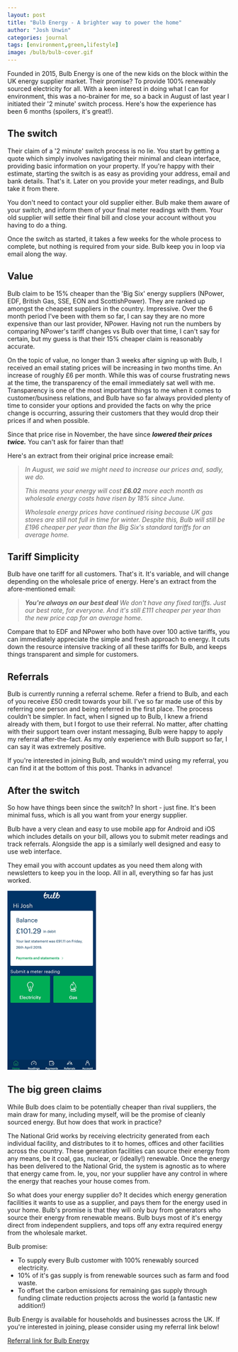 ```yaml
---
layout: post
title: "Bulb Energy - A brighter way to power the home"
author: "Josh Unwin"
categories: journal
tags: [environment,green,lifestyle]
image: /bulb/bulb-cover.gif
---
```


Founded in 2015, Bulb Energy is one of the new kids on the block within the UK energy supplier market. Their promise? To provide 100% renewably sourced electricity for all. With a keen interest in doing what I can for environment, this was a no-brainer for me, so a back in August of last year I initiated their '2 minute' switch process. Here's how the experience has been 6 months (spoilers, it's great!).


## The switch

Their claim of a '2 minute' switch process is no lie. You start by getting a quote which simply involves navigating their minimal and clean interface, providing basic information on your property. If you're happy with their estimate, starting the switch is as easy as providing your address, email and bank details. That's it. Later on you provide your meter readings, and Bulb take it from there.

You don't need to contact your old supplier either. Bulb make them aware of your switch, and inform them of your final meter readings with them. Your old supplier will settle their final bill and close your account without you having to do a thing.

Once the switch as started, it takes a few weeks for the whole process to complete, but nothing is required from your side. Bulb keep you in loop via email along the way.


## Value
Bulb claim to be 15% cheaper than the 'Big Six' energy suppliers (NPower, EDF, British Gas, SSE, EON and ScottishPower). They are ranked up amongst the cheapest suppliers in the country. Impressive. Over the 6 month period I've been with them so far, I can say they are no more expensive than our last provider, NPower. Having not run the numbers by comparing NPower's tariff changes vs Bulb over that time, I can't say for certain, but my guess is that their 15% cheaper claim is reasonably accurate.

On the topic of value, no longer than 3 weeks after signing up with Bulb, I received an email stating prices will be increasing in two months time. An increase of roughly £6 per month. While this was of course frustrating news at the time, the transparency of the email immediately sat well with me. Transparency is one of the most important things to me when it comes to customer/business relations, and Bulb have so far always provided plenty of time to consider your options and provided the facts on why the price change is occurring, assuring their customers that they would drop their prices if and when possible.

Since that price rise in November, the have since **_lowered their prices twice._** You can't ask for fairer than that!

Here's an extract from their original price increase email:

> _In August, we said we might need to increase our prices and, sadly, we do._
>
>
>
> _This means your energy will cost_ **_£6.02_** _more each month as wholesale energy costs have risen by 18% since June._
>
>
>
> _Wholesale energy prices have continued rising because UK gas stores are still not full in time for winter. Despite this,_ _Bulb_ _will
> still be £196 cheaper per year than the Big Six's standard tariffs for
> an average home._



## Tariff Simplicity

Bulb have one tariff for all customers. That's it. It's variable, and will change depending on the wholesale price of energy. Here's an extract from the afore-mentioned email:

> **_You're always on our best deal_**
> _We don't have any fixed tariffs. Just our best rate, for everyone. And it's still £111 cheaper per year than the new price cap for an
> average home._


Compare that to EDF and NPower who both have over 100 active tariffs, you can immediately appreciate the simple and fresh approach to energy. It cuts down the resource intensive tracking of all these tariffs for Bulb, and keeps things transparent and simple for customers.



## Referrals
Bulb is currently running a referral scheme. Refer a friend to Bulb, and each of you receive £50 credit towards your bill. I've so far made use of this by referring one person and being referred in the first place. The process couldn't be simpler. In fact, when I signed up to Bulb, I knew a friend already with them, but I forgot to use their referral. No matter, after chatting with their support team over instant messaging, Bulb were happy to apply my referral after-the-fact.
As my only experience with Bulb support so far, I can say it was extremely positive.

If you're interested in joining Bulb, and wouldn't mind using my referral, you can find it at the bottom of this post. Thanks in advance!



## After the switch
So how have things been since the switch? In short - just fine. It's been minimal fuss, which is all you want from your energy supplier.

Bulb have a very clean and easy to use mobile app for Android and iOS which includes details on your bill, allows you to submit meter readings and track referrals. Alongside the app is a similarly well designed and easy to use web interface.

They email you with account updates as you need them along with newsletters to keep you in the loop. All in all, everything so far has just worked.

  ![A screenshot from Bulb's Android app](/assets/img/bulb/bulb-android-app.png)

## The big green claims

While Bulb does claim to be potentially cheaper than rival suppliers, the main draw for many, including myself, will be the promise of cleanly sourced energy. But how does that work in practice?

The National Grid works by receiving electricity generated from each individual facility, and distributes to it to homes, offices and other facilities across the country. These generation facilities can source their energy from any means, be it coal, gas, nuclear, or (ideally!) renewable. Once the energy has been delivered to the National Grid, the system is agnostic as to where that energy came from. Ie, you, nor your supplier have any control in where the energy that reaches your house comes from.

So what does your energy supplier do? It decides which energy generation facilities it wants to use as a supplier, and pays them for the energy used in your home. Bulb's promise is that they will only buy from generators who source their energy from renewable means. Bulb buys most of it's energy direct from independent suppliers, and tops off any extra required energy from the wholesale market.

Bulb promise:
 - To supply every Bulb customer with 100% renewably sourced electricity.
 - 10% of it's gas supply is from renewable sources such as farm and food waste.
 - To offset the carbon emissions for remaining gas supply through funding climate reduction projects across the world (a fantastic new addition!)


Bulb Energy is available for households and businesses across the UK. If you're interested in joining, please consider using my referral link below!

[Referral link for Bulb Energy](http://bulb.co.uk/refer/joshu9503)
